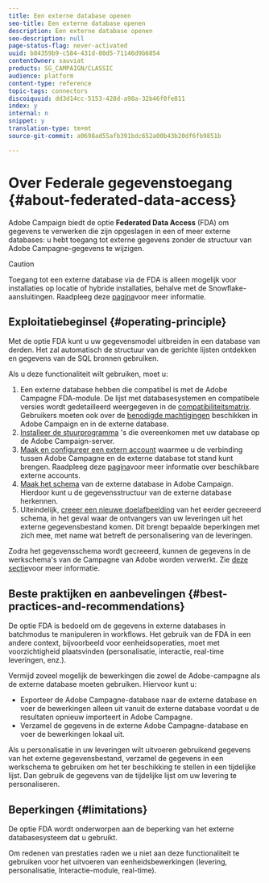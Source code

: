 ```yaml
---
title: Een externe database openen
seo-title: Een externe database openen
description: Een externe database openen
seo-description: null
page-status-flag: never-activated
uuid: b84359b9-c584-431d-80d5-71146d9b6854
contentOwner: sauviat
products: SG_CAMPAIGN/CLASSIC
audience: platform
content-type: reference
topic-tags: connectors
discoiquuid: dd3d14cc-5153-428d-a98a-32b46f0fe811
index: y
internal: n
snippet: y
translation-type: tm+mt
source-git-commit: a0698ad55afb391bdc652a00b43b20df6fb9851b

---
```



# Over Federale gegevenstoegang {#about-federated-data-access}

Adobe Campaign biedt de optie **Federated Data Access** (FDA) om gegevens te verwerken die zijn opgeslagen in een of meer externe databases: u hebt toegang tot externe gegevens zonder de structuur van Adobe Campagne-gegevens te wijzigen.

>[!CAUTION]
>
>Toegang tot een externe database via de FDA is alleen mogelijk voor installaties op locatie of hybride installaties, behalve met de Snowflake-aansluitingen. Raadpleeg deze [pagina](https://helpx.adobe.com/campaign/kb/acc-on-prem-vs-hosted.html)voor meer informatie.

## Exploitatiebeginsel {#operating-principle}

Met de optie FDA kunt u uw gegevensmodel uitbreiden in een database van derden. Het zal automatisch de structuur van de gerichte lijsten ontdekken en gegevens van de SQL bronnen gebruiken.


Als u deze functionaliteit wilt gebruiken, moet u:

1. Een externe database hebben die compatibel is met de Adobe Campagne FDA-module. De lijst met databasesystemen en compatibele versies wordt gedetailleerd weergegeven in de [compatibiliteitsmatrix](https://helpx.adobe.com/campaign/kb/compatibility-matrix.html). Gebruikers moeten ook over de [benodigde machtigingen](#remote-database-access-rights) beschikken in Adobe Campaign en in de externe database.
1. [Installeer de stuurprogramma](#specific-configurations-by-database-type) &#39;s die overeenkomen met uw database op de Adobe Campaign-server.
1. [Maak en configureer een extern account](#connecting-to-the-database) waarmee u de verbinding tussen Adobe Campagne en de externe database tot stand kunt brengen. Raadpleeg deze [pagina](../../platform/using/external-accounts.md)voor meer informatie over beschikbare externe accounts.
1. [Maak het schema](#creating-the-data-schema) van de externe database in Adobe Campaign. Hierdoor kunt u de gegevensstructuur van de externe database herkennen.
1. Uiteindelijk, [creeer een nieuwe doelafbeelding](#defining-data-mapping) van het eerder gecreeerd schema, in het geval waar de ontvangers van uw leveringen uit het externe gegevensbestand komen. Dit brengt bepaalde beperkingen met zich mee, met name wat betreft de personalisering van de leveringen.

Zodra het gegevensschema wordt gecreeerd, kunnen de gegevens in de werkschema&#39;s van de Campagne van Adobe worden verwerkt. Zie [deze sectie](../../workflow/using/executing-a-workflow.md#architecture)voor meer informatie.

## Beste praktijken en aanbevelingen {#best-practices-and-recommendations}

De optie FDA is bedoeld om de gegevens in externe databases in batchmodus te manipuleren in workflows. Het gebruik van de FDA in een andere context, bijvoorbeeld voor eenheidsoperaties, moet met voorzichtigheid plaatsvinden (personalisatie, interactie, real-time leveringen, enz.).

Vermijd zoveel mogelijk de bewerkingen die zowel de Adobe-campagne als de externe database moeten gebruiken. Hiervoor kunt u:

* Exporteer de Adobe Campagne-database naar de externe database en voer de bewerkingen alleen uit vanuit de externe database voordat u de resultaten opnieuw importeert in Adobe Campagne.
* Verzamel de gegevens in de externe Adobe Campagne-database en voer de bewerkingen lokaal uit.

Als u personalisatie in uw leveringen wilt uitvoeren gebruikend gegevens van het externe gegevensbestand, verzamel de gegevens in een werkschema te gebruiken om het ter beschikking te stellen in een tijdelijke lijst. Dan gebruik de gegevens van de tijdelijke lijst om uw levering te personaliseren.

## Beperkingen {#limitations}

De optie FDA wordt onderworpen aan de beperking van het externe databasesysteem dat u gebruikt.

Om redenen van prestaties raden we u niet aan deze functionaliteit te gebruiken voor het uitvoeren van eenheidsbewerkingen (levering, personalisatie, Interactie-module, real-time).
